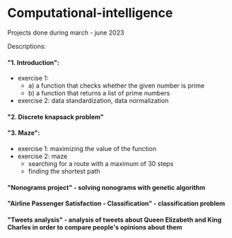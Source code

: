 # Computational-intelligence

Projects done during march - june 2023

Descriptions:

#### "1. Introduction":
- exercise 1:
    - a) a function that checks whether the given number is prime
    - b) a function that returns a list of prime numbers
- exercise 2: data standardization, data normalization

#### "2. Discrete knapsack problem"

#### "3. Maze":
- exercise 1: maximizing the value of the function
- exercise 2: maze
    - searching for a route with a maximum of 30 steps
    - finding the shortest path
    
#### "Nonograms project" - solving nonograms with genetic algorithm

#### "Airline Passenger Satisfaction - Classification" - classification problem

#### "Tweets analysis" - analysis of tweets about Queen Elizabeth and King Charles in order to compare people's opinions about them

